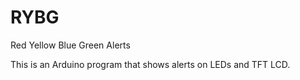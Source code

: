 # RYBG
Red Yellow Blue Green Alerts

This is an Arduino program that shows alerts on LEDs and TFT LCD.
